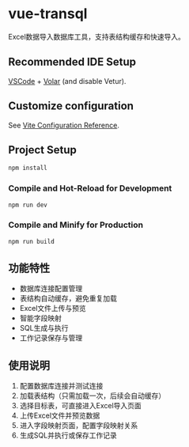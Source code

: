 # vue-transql

Excel数据导入数据库工具，支持表结构缓存和快速导入。

## Recommended IDE Setup

[VSCode](https://code.visualstudio.com/) + [Volar](https://marketplace.visualstudio.com/items?itemName=Vue.volar) (and disable Vetur).

## Customize configuration

See [Vite Configuration Reference](https://vite.dev/config/).

## Project Setup

```sh
npm install
```

### Compile and Hot-Reload for Development

```sh
npm run dev
```

### Compile and Minify for Production

```sh
npm run build
```
## 功能特性

- 数据库连接配置管理
- 表结构自动缓存，避免重复加载
- Excel文件上传与预览
- 智能字段映射
- SQL生成与执行
- 工作记录保存与管理

## 使用说明

1. 配置数据库连接并测试连接
2. 加载表结构（只需加载一次，后续会自动缓存）
3. 选择目标表，可直接进入Excel导入页面
4. 上传Excel文件并预览数据
5. 进入字段映射页面，配置字段映射关系
6. 生成SQL并执行或保存工作记录